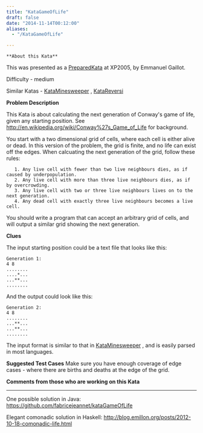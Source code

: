 ```yaml
---
title: "KataGameOfLife"
draft: false
date: "2014-11-14T00:12:00"
aliases:
  - "/KataGameOfLife"

---
```

    **About this Kata**

This was presented as a [PreparedKata](/PreparedKata) at XP2005, by
Emmanuel Gaillot.

Difficulty - medium

Similar Katas - [KataMinesweeper](/kata/Minesweeper) ,
[KataReversi](/kata/Reversi)

**Problem Description**

This Kata is about calculating the next generation of Conway's game of
life, given any starting position. See
<http://en.wikipedia.org/wiki/Conway%27s_Game_of_Life> for background.

You start with a two dimensional grid of cells, where each cell is
either alive or dead. In this version of the problem, the grid is
finite, and no life can exist off the edges. When calcuating the next
generation of the grid, follow these rules:

       1. Any live cell with fewer than two live neighbours dies, as if caused by underpopulation.
       2. Any live cell with more than three live neighbours dies, as if by overcrowding.
       3. Any live cell with two or three live neighbours lives on to the next generation.
       4. Any dead cell with exactly three live neighbours becomes a live cell.

You should write a program that can accept an arbitrary grid of cells,
and will output a similar grid showing the next generation.

**Clues**

The input starting position could be a text file that looks like this:

    Generation 1:
    4 8
    ........
    ....*...
    ...**...
    ........

And the output could look like this:

    Generation 2:
    4 8
    ........
    ...**...
    ...**...
    ........

The input format is similar to that in
[KataMinesweeper](/kata/Minesweeper) , and is easily parsed in most
languages.

**Suggested Test Cases** Make sure you have enough coverage of edge
cases - where there are births and deaths at the edge of the grid.

**Comments from those who are working on this Kata**

---

One possible solution in Java:
<https://github.com/fabricejeannet/kataGameOfLife>

Elegant comonadic solution in Haskell:
<http://blog.emillon.org/posts/2012-10-18-comonadic-life.html>
